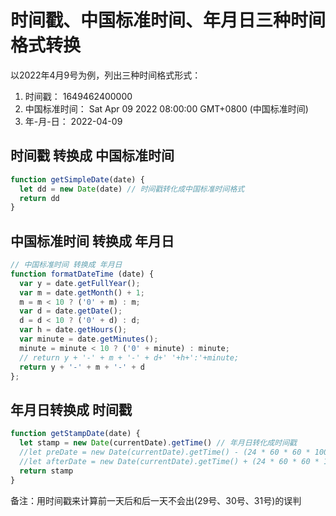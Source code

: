 # 时间戳、中国标准时间、年月日三种时间格式转换

以2022年4月9号为例，列出三种时间格式形式：
1. 时间戳： 1649462400000
2. 中国标准时间： Sat Apr 09 2022 08:00:00 GMT+0800 (中国标准时间)
3. 年-月-日： 2022-04-09

## 时间戳 转换成 中国标准时间

```js
function getSimpleDate(date) {
  let dd = new Date(date) // 时间戳转化成中国标准时间格式
  return dd 
}
```

## 中国标准时间 转换成 年月日

```js
// 中国标准时间 转换成 年月日
function formatDateTime (date) {
  var y = date.getFullYear();
  var m = date.getMonth() + 1;
  m = m < 10 ? ('0' + m) : m;
  var d = date.getDate();
  d = d < 10 ? ('0' + d) : d;
  var h = date.getHours();
  var minute = date.getMinutes();
  minute = minute < 10 ? ('0' + minute) : minute;
  // return y + '-' + m + '-' + d+' '+h+':'+minute;
  return y + '-' + m + '-' + d
};
```

## 年月日转换成 时间戳

```js
function getStampDate(date) {
  let stamp = new Date(currentDate).getTime() // 年月日转化成时间戳
  //let preDate = new Date(currentDate).getTime() - (24 * 60 * 60 * 1000) // 前一天时间戳
  //let afterDate = new Date(currentDate).getTime() + (24 * 60 * 60 * 1000) // 后一天时间戳
  return stamp
}
```

备注：用时间戳来计算前一天后和后一天不会出(29号、30号、31号)的误判
